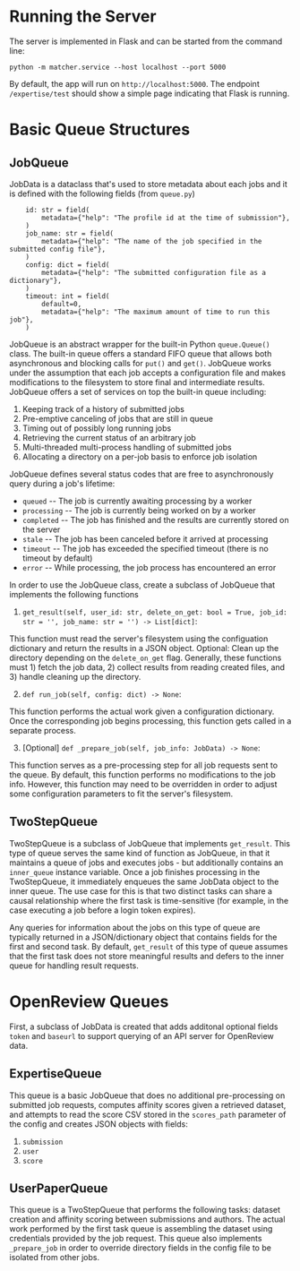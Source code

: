 # Running the Server
The server is implemented in Flask and can be started from the command line:
```
python -m matcher.service --host localhost --port 5000
```

By default, the app will run on `http://localhost:5000`. The endpoint `/expertise/test` should show a simple page indicating that Flask is running.

# Basic Queue Structures
## JobQueue

JobData is a dataclass that's used to store metadata about each jobs and it is defined with the following fields (from `queue.py`)
```
    id: str = field(
        metadata={"help": "The profile id at the time of submission"},
    )
    job_name: str = field(
        metadata={"help": "The name of the job specified in the submitted config file"},
    )
    config: dict = field(
        metadata={"help": "The submitted configuration file as a dictionary"},
    )
    timeout: int = field(
        default=0,
        metadata={"help": "The maximum amount of time to run this job"},
    )
```

JobQueue is an abstract wrapper for the built-in Python `queue.Queue()` class. The built-in queue offers a standard FIFO queue that allows both asynchronous and blocking calls for `put()` and `get()`. JobQueue works under the assumption that each job accepts a configuration file and makes modifications to the filesystem to store final and intermediate results. JobQueue offers a set of services on top the built-in queue including:
1.  Keeping track of a history of submitted jobs
2.  Pre-emptive canceling of jobs that are still in queue
3.  Timing out of possibly long running jobs
4.  Retrieving the current status of an arbitrary job
5.  Multi-threaded multi-process handling of submitted jobs
6.  Allocating a directory on a per-job basis to enforce job isolation

JobQueue defines several status codes that are free to asynchronously query during a job's lifetime:
- `queued` -- The job is currently awaiting processing by a worker
- `processing` -- The job is currently being worked on by a worker
- `completed` -- The job has finished and the results are currently stored on the server
- `stale` -- The job has been canceled before it arrived at processing
- `timeout` -- The job has exceeded the specified timeout (there is no timeout by default)
- `error` -- While processing, the job process has encountered an error

In order to use the JobQueue class, create a subclass of JobQueue that implements the following functions
1.  `get_result(self, user_id: str, delete_on_get: bool = True, job_id: str = '', job_name: str = '') -> List[dict]`:

This function must read the server's filesystem using the configuation dictionary and return the results in a JSON object. Optional: Clean up the directory depending on the `delete_on_get` flag. Generally, these functions must 1) fetch the job data, 2) collect results from reading created files, and 3) handle cleaning up the directory.

2.  `def run_job(self, config: dict) -> None`:

This function performs the actual work given a configuration dictionary. Once the corresponding job begins processing, this function gets called in a separate process.

3. [Optional] `def _prepare_job(self, job_info: JobData) -> None`:

This function serves as a pre-processing step for all job requests sent to the queue. By default, this function performs no modifications to the job info. However, this function may need to be overridden in order to adjust some configuration parameters to fit the server's filesystem.

## TwoStepQueue

TwoStepQueue is a subclass of JobQueue that implements `get_result`. This type of queue serves the same kind of function as JobQueue, in that it maintains a queue of jobs and executes jobs - but additionally contains an `inner_queue` instance variable. Once a job finishes processing in the TwoStepQueue, it immediately enqueues the same JobData object to the inner queue. The use case for this is that two distinct tasks can share a causal relationship where the first task is time-sensitive (for example, in the case executing a job before a login token expires).

Any queries for information about the jobs on this type of queue are typically returned in a JSON/dictionary object that contains fields for the first and second task. By default, `get_result` of this type of queue assumes that the first task does not store meaningful results and defers to the inner queue for handling result requests.

# OpenReview Queues

First, a subclass of JobData is created that adds additonal optional fields `token` and `baseurl` to support querying of an API server for OpenReview data.

## ExpertiseQueue

This queue is a basic JobQueue that does no additional pre-processing on submitted job requests, computes affinity scores given a retrieved dataset, and attempts to read the score CSV stored in the `scores_path` parameter of the config and creates JSON objects with fields:
1.  `submission`
2.  `user`
3.  `score`

## UserPaperQueue

This queue is a TwoStepQueue that performs the following tasks: dataset creation and affinity scoring between submissions and authors. The actual work performed by the first task queue is assembling the dataset using credentials provided by the job request. This queue also implements `_prepare_job` in order to override directory fields in the config file to be isolated from other jobs.
